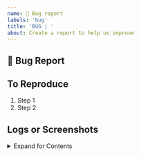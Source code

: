 ```yaml
---
name: 🐛 Bug report
labels: 'bug'
title: 'BUG | '
about: Create a report to help us improve
---
```


## 🐛 Bug Report
<!-- (A clear and concise description of what the bug is.) -->




## To Reproduce

1. Step 1
2. Step 2


## Logs or Screenshots
<details><summary>Expand for Contents</summary>
<p>
<!-- Paste any long log here: -->

```

SUPER_LONG_LOG__

```

</p>
</details>

<!-- (OPTIONAL) Ignore below if not required
## Expected behavior


## Environment
- `hypertuner-backend` v1.x.x 
- 
-->
